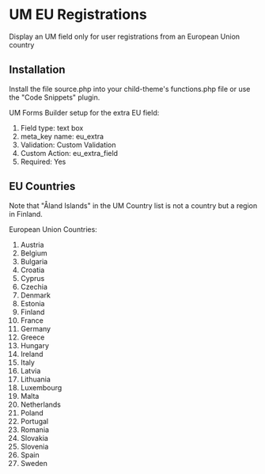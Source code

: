 # UM EU Registrations
Display an UM field only for user registrations from an European Union country

## Installation ##
Install the file source.php into your child-theme's functions.php file or use the "Code Snippets" plugin.

UM Forms Builder setup for the extra EU field:
1. Field type: text box
2. meta_key name: eu_extra
3. Validation: Custom Validation
4. Custom Action: eu_extra_field
5. Required: Yes

## EU Countries ##
Note that "Åland Islands" in the UM Country list is not a country but a region in Finland.

European Union Countries: 
1. Austria
2. Belgium
3. Bulgaria
4. Croatia
5. Cyprus
6. Czechia
7. Denmark
8. Estonia
9. Finland
10. France
11. Germany
12. Greece
13. Hungary
14. Ireland
15. Italy
16. Latvia
17. Lithuania
18. Luxembourg
19. Malta
20. Netherlands
21. Poland
22. Portugal
23. Romania
24. Slovakia
25. Slovenia
26. Spain
27. Sweden


